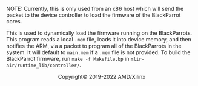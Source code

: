 NOTE: Currently, this is only used from an x86 host which will send the packet to the device controller to load the firmware of the BlackParrot cores.

This is used to dynamically load the firmware running on the BlackParrots. This program reads a local `.mem` file, loads it into device memory, and then notifies the ARM, via a packet to program all of the BlackParrots in the system. It will default to `main.mem` if a `.mem` file is not provided. To build the BlackParrot firmware, run `make -f Makefile.bp` in `mlir-air/runtime_lib/controller/`.


<p align="center">Copyright&copy; 2019-2022 AMD/Xilinx</p>
